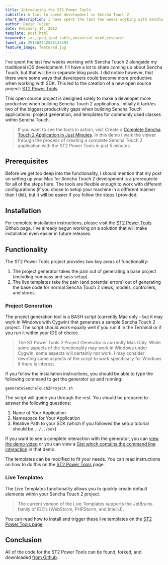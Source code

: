 ```yaml
---
title: Introducing the ST2 Power Tools
subtitle: A tool to speed development in Sencha Touch 2
short_description: I have spent the last few weeks working with Sencha Touch 2 alongside my traditional iOS development.  I will have a lot to share coming up about Sencha Touch, but that will be in separate blog posts. I did notice however, that there were some ways that developers could become more productive when working with SDK.  This led to the creation of a new open source project, ST2 Power Tools.
author: David Tucker
date: February 14, 2012
template: post.html
keywords: ios,ipad,ipad table,universal mind,research
tweet_id: 291302742520123392
feature_image: featured.jpg
---
```


I've spent the last few weeks working with Sencha Touch 2 alongside my traditional iOS development.  I'll have a lot to share coming up about Sencha Touch, but that will be in separate blog posts.  I did notice however, that there were some ways that developers could become more productive when working with SDK.  This led to the creation of a new open source project: <a href="https://github.com/davidtucker/ST2PowerTools" target="_blank">ST2 Power Tools</a>.

This open source project is designed solely to make a developer more productive when building Sencha Touch 2 applications.  Initially it tackles two of the biggest productivity gaps when building Sencha Touch applications: project generation, and templates for commonly used classes within Sencha Touch.

> If you want to see the tools in action,  visit Create a <a href="http://davidtucker.net/blog/view/create_a_complete_sencha_touch_2_application_in_just_minutes" target="_blank">Complete Sencha Touch 2 Application in Just Minutes</a>.  In this demo I walk the viewer through the process of creating a complete Sencha Touch 2 application with the ST2 Power Tools in just 5 minutes.

## Prerequisites
Before we get too deep into the functionality, I should mention that my post on setting up your Mac for Sencha Touch 2 development is a prerequisite for all of the steps here.  The tools are flexible enough to work with different configurations (if you chose to setup your machine in a different manner than I did), but it will be easier if you follow the steps I provided.

## Installation
For complete installation instructions, please visit the <a href="https://github.com/davidtucker/ST2PowerTools" target="_blank">ST2 Power Tools</a> Github page.  I've already begun working on a solution that will make installation even easier in future releases.

## Functionality
The ST2 Power Tools project provides two key areas of functionality:  

1. The project generator takes the pain out of generating a base project (including compass and sass setup).  
2. The live templates take the pain (and potential errors) out of generating the base code for normal Sencha Touch 2 views, models, controllers, and stores.

### Project Generation
The project generation tool is a BASH script (currently Mac only - but it may work in Windows with Cygwin) that generates a sample Sencha Touch 2 project.  The script should work equally well if you run it in the Terminal or if you run it within your IDE of choice. 

> The ST Power Tools 2 Project Generator is currently Mac Only.  While some aspects of the functionality may work in Windows under Cygwin, some aspects will certainly not work.  I may consider rewriting some aspects of the script to work specifically for Windows if there is interest.

If you follow the installation instructions, you should be able to type the following command to get the generator up and running:

	generateSenchaTouch2Project.sh

The script will guide you through the rest.  You should be prepared to answer the following questions:

1. Name of Your Application
2. Namespace for Your Application
3. Relative Path to your SDK (which if you followed the setup tutorial should be `../../sdk`)

If you want to see a complete interaction with the generator, you can <a href="/articles/create-sencha-touch-2-app/" target="_blank">view the demo video</a> or you can view a <a href="https://gist.github.com/davidtucker/1827581" target="_blank">Gist which contains the command line interaction</a> in that demo.

The templates can be modified to fit your needs.  You can read instructions on how to do this on the <a href="https://github.com/davidtucker/ST2PowerTools" target="_blank">ST2 Power Tools</a> page.

### Live Templates
The Live Templates functionality allows you to quickly create default elements within your Sencha Touch 2 project.

> The current version of the Live Templates supports the JetBrains family of IDE's (WebStorm, PHPStorm, and IntelliJ).

You can read how to install and trigger these live templates on the <a href="https://github.com/davidtucker/ST2PowerTools" target="_blank">ST2 Power Tools page</a>.

## Conclusion
All of the code for the ST2 Power Tools can be found, forked, and downloaded <a href="https://github.com/davidtucker/ST2PowerTools" target="_blank">from Github</a>.